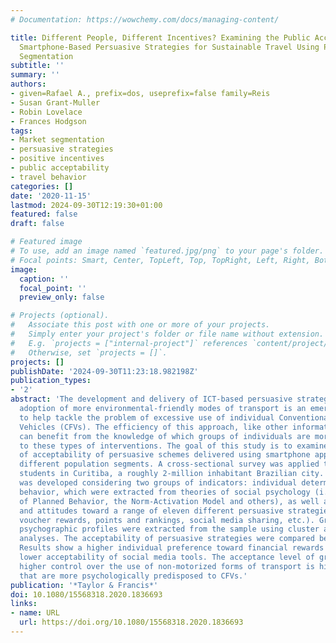 ```yaml
---
# Documentation: https://wowchemy.com/docs/managing-content/

title: Different People, Different Incentives? Examining the Public Acceptance of
  Smartphone-Based Persuasive Strategies for Sustainable Travel Using Psychographic
  Segmentation
subtitle: ''
summary: ''
authors:
- given=Rafael A., prefix=dos, useprefix=false family=Reis
- Susan Grant-Muller
- Robin Lovelace
- Frances Hodgson
tags:
- Market segmentation
- persuasive strategies
- positive incentives
- public acceptability
- travel behavior
categories: []
date: '2020-11-15'
lastmod: 2024-09-30T12:19:30+01:00
featured: false
draft: false

# Featured image
# To use, add an image named `featured.jpg/png` to your page's folder.
# Focal points: Smart, Center, TopLeft, Top, TopRight, Left, Right, BottomLeft, Bottom, BottomRight.
image:
  caption: ''
  focal_point: ''
  preview_only: false

# Projects (optional).
#   Associate this post with one or more of your projects.
#   Simply enter your project's folder or file name without extension.
#   E.g. `projects = ["internal-project"]` references `content/project/deep-learning/index.md`.
#   Otherwise, set `projects = []`.
projects: []
publishDate: '2024-09-30T11:23:18.982198Z'
publication_types:
- '2'
abstract: 'The development and delivery of ICT-based persuasive strategies for the
  adoption of more environmental-friendly modes of transport is an emerging strategy
  to help tackle the problem of excessive use of individual Conventionally Fueled
  Vehicles (CFVs). The efficiency of this approach, like other information-based schemes,
  can benefit from the knowledge of which groups of individuals are more responsive
  to these types of interventions. The goal of this study is to examine the level
  of acceptability of persuasive schemes delivered using smartphone applications across
  different population segments. A cross-sectional survey was applied to 920 university
  students in Curitiba, a roughly 2-million inhabitant Brazilian city. The questionnaire
  was developed considering two groups of indicators: individual determinants of travel
  behavior, which were extracted from theories of social psychology (i.e. the Theory
  of Planned Behavior, the Norm-Activation Model and others), as well as stated intentions
  and attitudes toward a range of eleven different persuasive strategies (money or
  voucher rewards, points and rankings, social media sharing, etc.). Groups with different
  psychographic profiles were extracted from the sample using cluster and discriminant
  analyses. The acceptability of persuasive strategies were compared between segments.
  Results show a higher individual preference toward financial rewards and a relatively
  lower acceptability of social media tools. The acceptance level of groups that display
  higher control over the use of non-motorized forms of transport is higher than groups
  that are more psychologically predisposed to CFVs.'
publication: '*Taylor & Francis*'
doi: 10.1080/15568318.2020.1836693
links:
- name: URL
  url: https://doi.org/10.1080/15568318.2020.1836693
---
```


